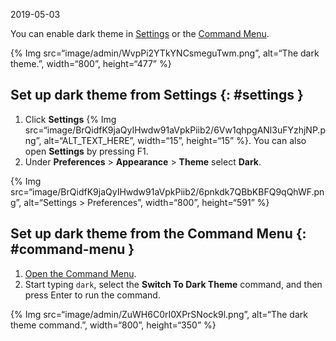 2019-05-03

You can enable dark theme in [Settings](#settings) or the [Command Menu](#command-menu).

{% Img src=“image/admin/WvpPi2YTkYNCsmeguTwm.png”, alt=“The dark theme.”, width=“800”, height=“477” %}

## Set up dark theme from Settings {: \#settings }

1.  Click **Settings** {% Img src=“image/BrQidfK9jaQyIHwdw91aVpkPiib2/6Vw1qhpgANl3uFYzhjNP.png”, alt=“ALT\_TEXT\_HERE”, width=“15”, height=“15” %}. You can also open **Settings** by pressing F1.
2.  Under **Preferences** &gt; **Appearance** &gt; **Theme** select **Dark**.

{% Img src=“image/BrQidfK9jaQyIHwdw91aVpkPiib2/6pnkdk7QBbKBFQ9qQhWF.png”, alt=“Settings &gt; Preferences”, width=“800”, height=“591” %}

## Set up dark theme from the Command Menu {: \#command-menu }

1.  [Open the Command Menu](/docs/devtools/command-menu).
2.  Start typing `dark`, select the **Switch To Dark Theme** command, and then press Enter to run the command.

{% Img src=“image/admin/ZuWH6C0rI0XPrSNock9l.png”, alt=“The dark theme command.”, width=“800”, height=“350” %}
